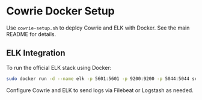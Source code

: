 # Cowrie Docker Setup

Use `cowrie-setup.sh` to deploy Cowrie and ELK with Docker. See the main README for details.

## ELK Integration

To run the official ELK stack using Docker:

```bash
sudo docker run -d --name elk -p 5601:5601 -p 9200:9200 -p 5044:5044 sebp/elk:latest
```

Configure Cowrie and ELK to send logs via Filebeat or Logstash as needed.
